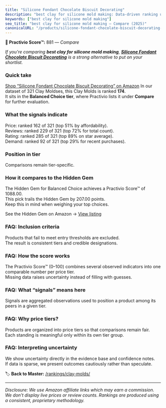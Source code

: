 ```yaml
---
title: "Silicone Fondant Chocolate Biscuit Decorating"
description: "best clay for silicone mold making: Data-driven ranking using the Practivio Score™. Positioned by quality, value, demand, findability, momentum."
keywords: ["best clay for silicone mold making"]
seo_title: "best clay for silicone mold making — Compare (2025)"
canonicalURL: "/products/silicone-fondant-chocolate-biscuit-decorating-B0DF32YFKR/"
---
```


**🛒 Practivio Score™:** 881 — _Compare_


*If you're comparing **best clay for silicone mold making**, **[Silicone Fondant Chocolate Biscuit Decorating](https://www.amazon.com/dp/B0DF32YFKR?tag=practivio-20)** is a strong alternative to put on your shortlist.*
### Quick take
[Shop “Silicone Fondant Chocolate Biscuit Decorating” on Amazon](https://www.amazon.com/dp/B0DF32YFKR?tag=practivio-20)
In our dataset of 321 Clay Moldses, this Clay Molds is ranked **174**.  
It sits in the **Balanced Choice tier**, where Practivio lists it under **Compare** for further evaluation.

### What the signals indicate
Price: ranked 162 of 321 (top 51% by affordability).  
Reviews: ranked 229 of 321 (top 72% for total count).  
Rating: ranked 285 of 321 (top 89% on star average).  
Demand: ranked 92 of 321 (top 29% for recent purchases).

### Position in tier
Comparisons remain tier-specific.

### How it compares to the Hidden Gem
The Hidden Gem for Balanced Choice achieves a Practivio Score™ of 1088.00.  
This pick trails the Hidden Gem by 207.00 points.  
Keep this in mind when weighing your top choices.  

See the Hidden Gem on Amazon → [View listing](https://www.amazon.com/dp/B001GAP4YA?tag=practivio-20)

### FAQ: Inclusion criteria
Products that fail to meet entry thresholds are excluded.  
The result is consistent tiers and credible designations.

### FAQ: How the score works
The Practivio Score™ (0–100) combines several observed indicators into one comparable number per price tier.  
Missing data raises uncertainty instead of filling with guesses.

### FAQ: What “signals” means here
Signals are aggregated observations used to position a product among its peers in a given tier.

### FAQ: Why price tiers?
Products are organized into price tiers so that comparisons remain fair.  
Each standing is meaningful only within its own tier group.

### FAQ: Interpreting uncertainty
We show uncertainty directly in the evidence base and confidence notes.  
If data is sparse, we present outcomes cautiously rather than speculate.

<!-- Missing template for Compare/CompareWithinPriceClass -->


🏷️ **Back to Master:** [/rankings/clay-molds/](/rankings/clay-molds/)

---
_Disclosure: We use Amazon affiliate links which may earn a commission. We don’t display live prices or review counts. Rankings are produced using a consistent, proprietary methodology._

